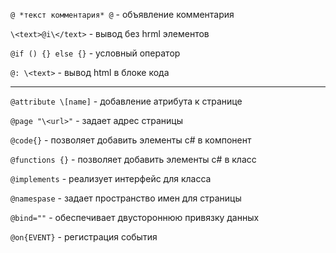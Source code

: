 `@ *текст комментария* @` - объявление комментария

`\<text>@i\</text>` - вывод без hrml элементов

`@if () {} else {}` - условный оператор

`@: \<text>` - вывод html в блоке кода

---

`@attribute \[name]` - добавление атрибута к странице

`@page "\<url>"` - задает адрес страницы

`@code{}` - позволяет добавить элементы c# в компонент

`@functions {}` - позволяет добавить элементы c# в класс

`@implements` - реализует интерфейс для класса

`@namespase` - задает пространство имен для страницы

`@bind=""` - обеспечивает двустороннюю привязку данных

`@on{EVENT}` - регистрация события
